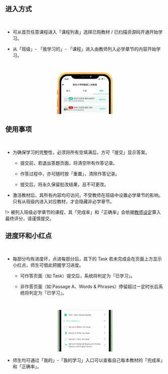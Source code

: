 
## 进入方式
<br>

- 可从首页任意课程进入「课程列表」选择已购教材 / 已扫描资源码开通开始学习。

- 从「班级」- 「我学习的」- 「课程」进入由教师列入必学章节的内容开始学习。
<br>
<p align="center">
<img src="_pic/03.png" width="35%" alt="池馆Ver.2.3.1">
</p>

## 使用事项
<br>

- 为确保学习的完整性，必须将所有空填满后，方可「提交」显示答案。

    - 提交前，若退出答题页面，将清空所有作答记录。

    - 作答过程中，亦可随时按「重置」，清除作答记录。
    
    -  提交后，将<span class="highlight">永久保留</span>批改结果，且不可更改。

- 激活教材后，其所有内容均可访问，不受教师在班级中设置必学章节的影响。只有从班级内进入对应教材，才会隐藏非必学章节。
	
!> 被列入班级必学章节的课程，其「完成率」和「正确率」会依据[教师设定](/Digiclass?id=形成性评估)算入最终评分，请谨慎提交。


## 进度环和小红点
<br>

- 每部分均有<span class="highlight">进度环</span>，点进每部分后，其下的 Task 若未完成会在页面上方显示<span class="highlight">小红点</span>，师生可借此把握学习进度。

    - 可作答页面（如:Task）提交后，系统将判定为「已学习」。

    - 非作答页面（如:Passage A、Words & Phrases）停留超过一定时长后系统将判定为「已学习」。

<br>
<p align="center">
<img src="_pic/10.png" width="35%" alt="池馆Ver.2.3.1">
</p>

- 师生均可通过「我的」-「我的学习」入口可以查看自己每本教材的「完成率」和「正确率」。

<!-- ?> 🔗 非作答页面可通过底部「分享」按钮发布至社交媒体，目前支持腾讯系 <img src="_pic/qq.svg" alt="qq"> <img src="_pic/wechat.svg" alt="wechat"> <img src="_pic/qzone.svg" alt="qzone" title="qzone"> <img src="_pic/WechatMoment.svg" alt="wechatmoment" title="wechatmoment"> 的四种渠道。 -->